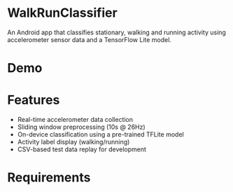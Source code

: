 # WalkRunClassifier

An Android app that classifies stationary, walking and running activity using accelerometer sensor
data and a TensorFlow Lite model.

# Demo



# Features
- Real-time accelerometer data collection
- Sliding window preprocessing (10s @ 26Hz)
- On-device classification using a pre-trained TFLite model
- Activity label display (walking/running)
- CSV-based test data replay for development

# Requirements